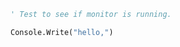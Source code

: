 ```vb
' Test to see if monitor is running.

Console.Write("hello,")
```
<!-- Updated by TransCodeMD [2023-12-11 18:29:50] -->
